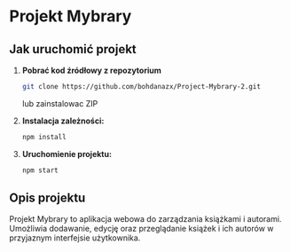 # Projekt Mybrary

## Jak uruchomić projekt

1. **Pobrać kod źródłowy z repozytorium**
    ```bash
    git clone https://github.com/bohdanazx/Project-Mybrary-2.git
    ```
    lub zainstalowac ZIP

2. **Instalacja zależności:**
    ```bash
    npm install
    ```

3. **Uruchomienie projektu:**
    ```bash
    npm start
    ```


## Opis projektu

Projekt Mybrary to aplikacja webowa do zarządzania książkami i autorami. Umożliwia dodawanie, edycję oraz przeglądanie książek i ich autorów w przyjaznym interfejsie użytkownika.

